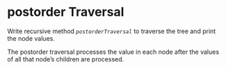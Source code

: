 # postorder Traversal

Write recursive method *`postorderTraversal`* to traverse the tree and print the node values.

The postorder traversal processes the value in each node after the values of all that node’s children are processed.